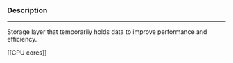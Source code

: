 ### Description
---
Storage layer that temporarily holds data to improve performance and efficiency.

[[CPU cores]]